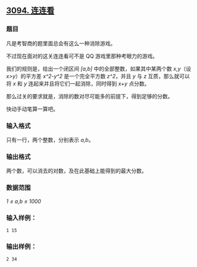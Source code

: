 ## [3094. 连连看](https://www.acwing.com/problem/content/3097/)

### 题目

凡是考智商的题里面总会有这么一种消除游戏。

不过现在面对的这关连连看可不是 QQ 游戏里那种考眼力的游戏。

我们的规则是，给出一个闭区间 *[a,b]* 中的全部整数，如果其中某两个数 *x,y*（设 *x>y*）的平方差 *x^2-y^2* 是一个完全平方数 *z^2*，并且 *y* 与 *z* 互质，那么就可以将 *x* 和 *y* 连起来并且将它们一起消除，同时得到 *x+y* 点分数。

那么过关的要求就是，消除的数对尽可能多的前提下，得到足够的分数。

快动手动笔算一算吧。

### 输入格式

只有一行，两个整数，分别表示 *a,b*。

### 输出格式

两个数，可以消去的对数，及在此基础上能得到的最大分数。

### 数据范围

*1 ≤ a,b ≤ 1000*

### 输入样例：

```
1 15
```

### 输出样例：

```
2 34
```

